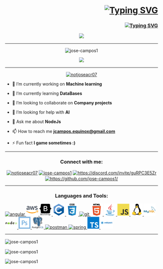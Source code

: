 <h1 align="right"><a href="https://git.io/typing-svg"><img src="https://readme-typing-svg.demolab.com?font=Tilt+Prism&pause=1000&color=F71340&width=435&lines=Hello+%F0%9F%91%8B+.+++.+++.+++++%F0%9D%99%AC%F0%9D%99%9A%F0%9D%99%A1%F0%9D%99%98%F0%9D%99%A4%F0%9D%99%A2%F0%9D%99%9A++++%F0%9F%98%83" alt="Typing SVG" /></a></h1>

<h3 align="right"><a href="https://git.io/typing-svg"><img src="https://readme-typing-svg.demolab.com?font=Fira+Code&pause=1000&color=F71340&width=435&lines=%EF%BD%83%EF%BD%8F%EF%BD%84%EF%BD%89%EF%BD%8E%EF%BD%87%EF%BC%8E%EF%BC%8E%EF%BC%8E%E3%80%80%E3%82%B1%E3%81%A0%E3%83%89" alt="Typing SVG" /></a></h3>

<p align="center"> <img src="https://user-images.githubusercontent.com/106594685/225014000-dd2ebecc-962d-496a-83dc-d681b9495879.gif"> </a></p>
   
<!--
![giphy](https://user-images.githubusercontent.com/106594685/225014000-dd2ebecc-962d-496a-83dc-d681b9495879.gif)
-->
<hr>
<p align="center"> <img src="https://komarev.com/ghpvc/?username=jose-campos1&label=Profile%20views&color=0e75b6&style=flat" alt="jose-campos1" /> </p>

<p align="center" <a href="https://github-profile-trophy.vercel.app/?username=jose-campos1&theme=onedark&title=MultiLanguage,Commits,Repositories"> <img src="https://github-profile-trophy.vercel.app/?username=jose-campos1&theme=onedark&title=MultiLanguage,Commits,Repositories" /></a></p>


 <!--
![trophy](https://github-profile-trophy.vercel.app/?username=jose-campos1&theme=onedark&title=MultiLanguage,Commits,Repositories)
-->


<!--<p align="left"> <a href="https://github.com/ryo-ma/github-profile-trophy"><img src="https://github-profile-trophy.vercel.app/?username=jose-campos1" alt="jose-campos1" /></a> </p>-->

<hr>

<p align="center"> <a href="https://twitter.com/notjoseacr07" target="blank"><img src="https://img.shields.io/twitter/follow/notjoseacr07?logo=twitter&style=for-the-badge" alt="notjoseacr07" /></a> </p>

- 🔭 I’m currently working on **Machine learning**

- 🌱 I’m currently learning **DataBases**

- 👯 I’m looking to collaborate on **Company projects**

- 🤝 I’m looking for help with **AI**

- 💬 Ask me about **NodeJs**

- 📫 How to reach me **jcampos.equinox@gmail.com**

- ⚡ Fun fact **I game sometimes :)**

<hr>

<h3 align="center">Connect with me:</h3>
<p align="center">
<a href="https://twitter.com/notjoseacr07" target="blank"><img align="center" src="https://raw.githubusercontent.com/rahuldkjain/github-profile-readme-generator/master/src/images/icons/Social/twitter.svg" alt="notjoseacr07" height="30" width="40" /></a>
<a href="https://linkedin.com/in/jose-campos1" target="blank"><img align="center" src="https://raw.githubusercontent.com/rahuldkjain/github-profile-readme-generator/master/src/images/icons/Social/linked-in-alt.svg" alt="jose-campos1" height="30" width="40" /></a>
<a href="https://discord.gg/https://discord.com/invite/guRPC3E5Zr" target="blank"><img align="center" src="https://raw.githubusercontent.com/rahuldkjain/github-profile-readme-generator/master/src/images/icons/Social/discord.svg" alt="https://discord.com/invite/guRPC3E5Zr" height="30" width="40" /></a>
<a href="https://github.com/jose-campos1/" target="blank"><img align="center" src="https://raw.githubusercontent.com/rahuldkjain/github-profile-readme-generator/master/src/images/icons/Social/github.svg" alt="https://github.com/jose-campos1/" height="30" width="40" /></a>
</p>

<hr>

<h3 align="center">Languages and Tools:</h3>
<p align="left"> <a href="https://angular.io" target="_blank" rel="noreferrer"> <img src="https://angular.io/assets/images/logos/angular/angular.svg" alt="angular" width="40" height="40"/> </a> <a href="https://aws.amazon.com" target="_blank" rel="noreferrer"> <img src="https://raw.githubusercontent.com/devicons/devicon/master/icons/amazonwebservices/amazonwebservices-original-wordmark.svg" alt="aws" width="40" height="40"/> </a> <a href="https://getbootstrap.com" target="_blank" rel="noreferrer"> <img src="https://raw.githubusercontent.com/devicons/devicon/master/icons/bootstrap/bootstrap-plain-wordmark.svg" alt="bootstrap" width="40" height="40"/> </a> <a href="https://www.cprogramming.com/" target="_blank" rel="noreferrer"> <img src="https://raw.githubusercontent.com/devicons/devicon/master/icons/c/c-original.svg" alt="c" width="40" height="40"/> </a> <a href="https://www.w3schools.com/css/" target="_blank" rel="noreferrer"> <img src="https://raw.githubusercontent.com/devicons/devicon/master/icons/css3/css3-original-wordmark.svg" alt="css3" width="40" height="40"/> </a> <a href="https://git-scm.com/" target="_blank" rel="noreferrer"> <img src="https://www.vectorlogo.zone/logos/git-scm/git-scm-icon.svg" alt="git" width="40" height="40"/> </a> <a href="https://www.w3.org/html/" target="_blank" rel="noreferrer"> <img src="https://raw.githubusercontent.com/devicons/devicon/master/icons/html5/html5-original-wordmark.svg" alt="html5" width="40" height="40"/> </a> <a href="https://www.java.com" target="_blank" rel="noreferrer"> <img src="https://raw.githubusercontent.com/devicons/devicon/master/icons/java/java-original.svg" alt="java" width="40" height="40"/> </a> <a href="https://developer.mozilla.org/en-US/docs/Web/JavaScript" target="_blank" rel="noreferrer"> <img src="https://raw.githubusercontent.com/devicons/devicon/master/icons/javascript/javascript-original.svg" alt="javascript" width="40" height="40"/> </a> <a href="https://www.linux.org/" target="_blank" rel="noreferrer"> <img src="https://raw.githubusercontent.com/devicons/devicon/master/icons/linux/linux-original.svg" alt="linux" width="40" height="40"/> </a> <a href="https://www.mysql.com/" target="_blank" rel="noreferrer"> <img src="https://raw.githubusercontent.com/devicons/devicon/master/icons/mysql/mysql-original-wordmark.svg" alt="mysql" width="40" height="40"/> </a> <a href="https://nodejs.org" target="_blank" rel="noreferrer"> <img src="https://raw.githubusercontent.com/devicons/devicon/master/icons/nodejs/nodejs-original-wordmark.svg" alt="nodejs" width="40" height="40"/> </a> <a href="https://www.photoshop.com/en" target="_blank" rel="noreferrer"> <img src="https://raw.githubusercontent.com/devicons/devicon/master/icons/photoshop/photoshop-line.svg" alt="photoshop" width="40" height="40"/> </a> <a href="https://www.postgresql.org" target="_blank" rel="noreferrer"> <img src="https://raw.githubusercontent.com/devicons/devicon/master/icons/postgresql/postgresql-original-wordmark.svg" alt="postgresql" width="40" height="40"/> </a> <a href="https://postman.com" target="_blank" rel="noreferrer"> <img src="https://www.vectorlogo.zone/logos/getpostman/getpostman-icon.svg" alt="postman" width="40" height="40"/> </a> <a href="https://spring.io/" target="_blank" rel="noreferrer"> <img src="https://www.vectorlogo.zone/logos/springio/springio-icon.svg" alt="spring" width="40" height="40"/> </a> <a href="https://www.typescriptlang.org/" target="_blank" rel="noreferrer"> <img src="https://raw.githubusercontent.com/devicons/devicon/master/icons/typescript/typescript-original.svg" alt="typescript" width="40" height="40"/> </a> <a href="https://webpack.js.org" target="_blank" rel="noreferrer"> <img src="https://raw.githubusercontent.com/devicons/devicon/d00d0969292a6569d45b06d3f350f463a0107b0d/icons/webpack/webpack-original-wordmark.svg" alt="webpack" width="40" height="40"/> </a> </p>

<hr>

<p><img align="center" src="https://github-readme-stats.vercel.app/api/top-langs?username=jose-campos1&show_icons=true&locale=en&layout=compact" alt="jose-campos1" /></p>
<p><img align="center" src="https://github-readme-stats.vercel.app/api?username=jose-campos1&show_icons=true&locale=en" alt="jose-campos1" /></p>
<p><img align="center" src="https://github-readme-streak-stats.herokuapp.com/?user=jose-campos1&" alt="jose-campos1" /></p>
